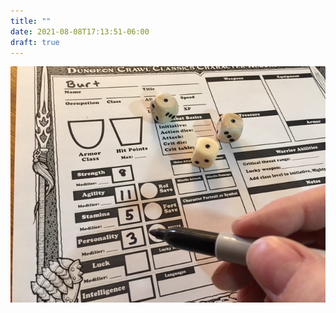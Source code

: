 ```yaml
---
title: ""
date: 2021-08-08T17:13:51-06:00
draft: true
---
```


![As Crom Intended](<burt.jpg> "Guess I'm not playing the cleric")
